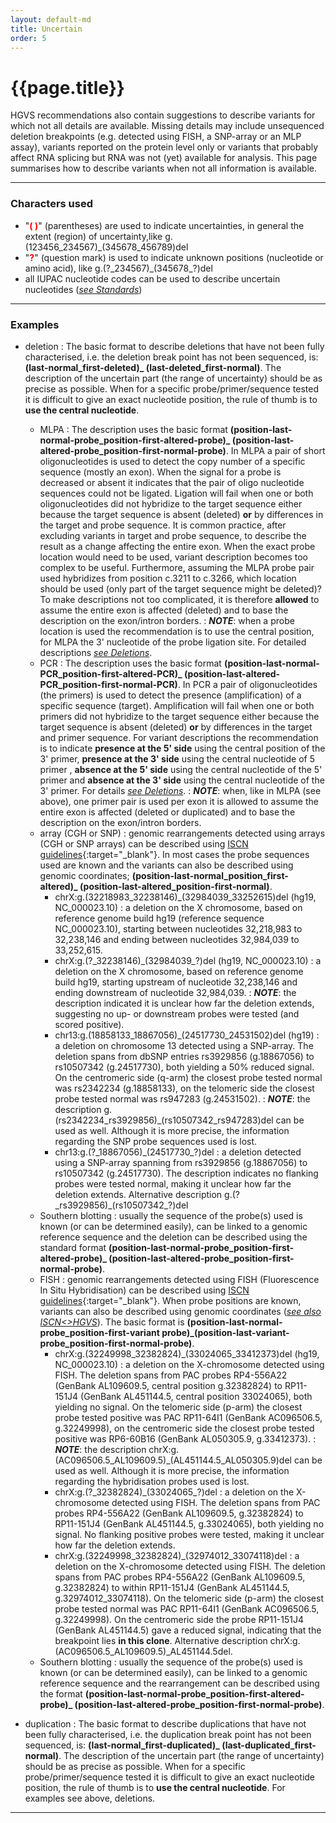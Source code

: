 ```yaml
---
layout: default-md
title: Uncertain
order: 5
---
```


# {{page.title}}

HGVS recommendations also contain suggestions to describe variants for which not all details are available. Missing details may include unsequenced deletion breakpoints (e.g. detected using FISH, a SNP-array or an MLP assay), variants reported on the protein level only or variants that probably affect RNA splicing but RNA was not (yet) available for analysis. This page summarises how to describe variants when not all information is available.

* * *

### Characters used

*	"**<font color="red">( )</font>**" (parentheses)
	are used to indicate uncertainties, in general the extent (region) of uncertainty,like g.(123456\_234567)\_(345678\_456789)del
*	"**<font color="red">?</font>**" (question mark)
	is used to indicate unknown positions (nucleotide or amino acid), like g.(?\_234567)\_(345678\_?)del
*	all IUPAC nucleotide codes can be used to describe uncertain nucleotides ([_see Standards_](/bg-material/standards/))

* * *

### Examples

<a name="uncertain1"></a>

*	deletion
	:	The basic format to describe deletions that have not been fully characterised, i.e. the deletion break point has not been sequenced, is: **(last-normal_first-deleted)_ (last-deleted_first-normal)**. The description of the uncertain part (the range of uncertainty) should be as precise as possible. When for a specific probe/primer/sequence tested it is difficult to give an exact nucleotide position, the rule of thumb is to **use the central nucleotide**.
	*	MLPA
	:	The description uses the basic format **(position-last-normal-probe\_position-first-altered-probe)\_ (position-last-altered-probe\_position-first-normal-probe)**. In MLPA a pair of short oligonucleotides is used to detect the copy number of a specific sequence (mostly an exon). When the signal for a probe is decreased or absent it indicates that the pair of oligo nucleotide sequences could not be ligated. Ligation will fail when one or both oligonucleotides did not hybridize to the target sequence either because the target sequence is absent (deleted) **or** by differences in the target and probe sequence.  It is common practice, after excluding variants in target and probe sequence, to describe the result as a change affecting the entire exon. When the exact probe location would need to be used, variant description becomes too complex to be useful. Furthermore, assuming the MLPA probe pair used hybridizes from position c.3211 to c.3266, which location should be used (only part of the target sequence might be deleted)?  To make descriptions not too complicated, it is therefore **allowed** to assume the entire exon is affected (deleted) and to base the description on the exon/intron borders.
	:	_**NOTE**_: when a probe location is used the recommendation is to use the central position, for MLPA the 3' nucleotide of the probe ligation site. For detailed descriptions [_see Deletions_](/recommendations/DNA/variant/deletion/).
	*	PCR
	:	The description uses the basic format **(position-last-normal-PCR_position-first-altered-PCR)_ (position-last-altered-PCR_position-first-normal-PCR)**. In PCR a pair of oligonucleotides (the primers) is used to detect the presence (amplification) of a specific sequence (target). Amplification will fail when one or both primers did not hybridize to the target sequence either because the target sequence is absent (deleted) **or** by differences in the target and primer sequence. For variant descriptions the recommendation is to indicate **presence at the 5' side** using the central position of the 3' primer, **presence at the 3' side** using the central nucleotide of 5 primer , **absence at the 5' side** using the central nucleotide of the 5' primer and **absence at the 3' side** using the central nucleotide of the 3' primer. For details [_see Deletions_](/recommendations/DNA/variant/deletion/).
	:	_**NOTE**_: when, like in MLPA (see above), one primer pair is used per exon it is allowed to assume the entire exon is affected (deleted or duplicated) and to base the description on the exon/intron borders.
	*	array (CGH or SNP)
	:	genomic rearrangements detected using arrays (CGH or SNP arrays) can be described using [ISCN guidelines](http://www.karger.com/Article/FullText/353118){:target="\_blank"}. In most cases the probe sequences used are known and the variants can also be described using genomic coordinates;  **(position-last-normal\_position_first-altered)\_ (position-last-altered\_position-first-normal)**.
		*	chrX:g.(32218983\_32238146)\_(32984039\_33252615)del (hg19, NC\_000023.10)
		:	a deletion on the X chromosome, based on reference genome build hg19 (reference sequence NC\_000023.10), starting between nucleotides 32,218,983 to 32,238,146 and ending between nucleotides 32,984,039 to 33,252,615.
		*	chrX:g.(?\_32238146)\_(32984039\_?)del (hg19, NC\_000023.10)
		:	a deletion on the X chromosome, based on reference genome build hg19, starting upstream of nucleotide 32,238,146 and ending downstream of nucleotide 32,984,039.
		:	_**NOTE**_: the description indicated it is unclear how far the deletion extends, suggesting no up- or downstream probes were tested (and scored positive).
		*	chr13:g.(18858133\_18867056)\_(24517730\_24531502)del (hg19)
		:	a deletion on chromosome 13 detected using a SNP-array. The deletion spans from dbSNP entries rs3929856 (g.18867056) to rs10507342 (g.24517730), both yielding a 50% reduced signal. On the centromeric side (q-arm) the closest probe tested normal was rs2342234 (g.18858133), on the telomeric side the closest probe tested normal was rs947283 (g.24531502).
		:	_**NOTE**_: the description g.(rs2342234\_rs3929856)\_(rs10507342\_rs947283)del	 can be used as well. Although it is more precise, the information regarding the SNP probe sequences used is lost.
		*	chr13:g.(?\_18867056)\_(24517730\_?)del
		:	a deletion detected using a SNP-array spanning from rs3929856 (g.18867056) to rs10507342 (g.24517730). The description indicates no flanking probes were tested normal, making it unclear how far the deletion extends.	Alternative description g.(?\_rs3929856)\_(rs10507342\_?)del
	*	Southern blotting
	:	usually the sequence of the probe(s) used is known (or can be determined easily), can be linked to a genomic reference sequence and the deletion can be described using the standard format **(position-last-normal-probe\_position-first-altered-probe)\_ (position-last-altered-probe\_position-first-normal-probe)**.
	*	FISH
	:	genomic rearrangements detected using FISH (Fluorescence In Situ Hybridisation) can be described using [ISCN guidelines](http://www.karger.com/ISCN2016){:target="\_blank"}. When probe positions are known, variants can also be described using genomic coordinates ([_see also ISCN<>HGVS_](/bg-material/consultation/svd-wg004/)). The basic format is **(position-last-normal-probe\_position-first-variant probe)\_(position-last-variant-probe\_position-first-normal-probe)**.
		*	chrX:g.(32249998\_32382824)\_(33024065\_33412373)del (hg19, NC\_000023.10)
		:	a deletion on the X-chromosome detected using FISH. The deletion spans from PAC probes RP4-556A22 (GenBank AL109609.5, central position g.32382824) to RP11-151J4 (GenBank AL451144.5, central position 33024065), both yielding no signal. On the telomeric side (p-arm) the closest probe tested positive was PAC RP11-64I1 (GenBank AC096506.5, g.32249998), on the centromeric side the closest probe tested positive was RP6-60B16 (GenBank AL050305.9, g.33412373).
		:	_**NOTE**_: the description chrX:g.(AC096506.5\_AL109609.5)\_(AL451144.5\_AL050305.9)del can be used as well. Although it is more precise, the information regarding the hybridisation probes used is lost.
		*	chrX:g.(?\_32382824)\_(33024065\_?)del
		:	a deletion on the X-chromosome detected using FISH. The deletion spans from PAC probes RP4-556A22 (GenBank AL109609.5, g.32382824) to RP11-151J4 (GenBank AL451144.5, g.33024065), both yielding no signal. No flanking positive probes were tested, making it unclear how far the deletion extends.
		*	chrX:g.(32249998\_32382824)\_(32974012\_33074118)del
		:	a deletion on the X-chromosome detected using FISH. The deletion spans from PAC probes RP4-556A22 (GenBank AL109609.5, g.32382824) to within RP11-151J4 (GenBank AL451144.5, g.32974012_33074118). On the telomeric side (p-arm) the closest probe tested normal was PAC RP11-64I1 (GenBank AC096506.5, g.32249998). On the centromeric side the probe RP11-151J4 (GenBank AL451144.5) gave a reduced signal, indicating that the breakpoint lies **in this clone**. Alternative description chrX:g.(AC096506.5\_AL109609.5)\_AL451144.5del.
	*	Southern blotting
	:	usually the sequence of the probe(s) used is known (or can be determined easily), can be linked to a genomic reference sequence and the rearrangement can be described using the format **(position-last-normal-probe\_position-first-altered-probe)\_ (position-last-altered-probe\_position-first-normal-probe)**.

*	duplication
	:	The basic format to describe duplications that have not been fully characterised, i.e. the duplication break point has not been sequenced, is: **(last-normal_first-duplicated)_ (last-duplicated_first-normal)**. The description of the uncertain part (the range of uncertainty) should be as precise as possible. When for a specific probe/primer/sequence tested it is difficult to give an exact nucleotide position, the rule of thumb is to **use the central nucleotide**. For examples see above, deletions.

* * *
